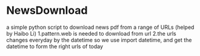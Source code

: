 # NewsDownload
a simple python script to download news pdf from a range of URLs (helped by Haibo Li)
1.pattern.web is needed to download from url
2.the urls changes everyday by the datetime
so we use import datetime, and get the datetime to form the right urls of today
